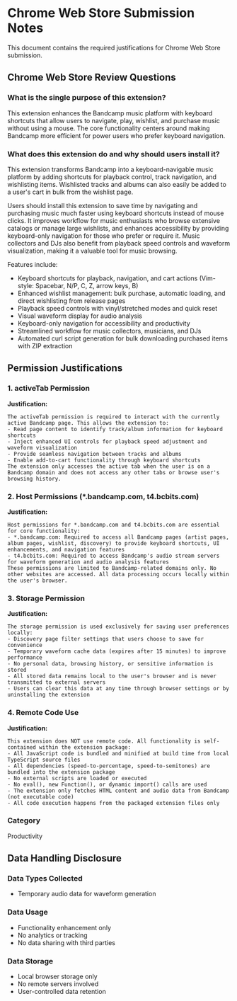 # Chrome Web Store Submission Notes

This document contains the required justifications for Chrome Web Store submission.

## Chrome Web Store Review Questions

### What is the single purpose of this extension?

This extension enhances the Bandcamp music platform with keyboard shortcuts that allow users to navigate, play, wishlist, and purchase music without using a mouse. The core functionality centers around making Bandcamp more efficient for power users who prefer keyboard navigation.

### What does this extension do and why should users install it?

This extension transforms Bandcamp into a keyboard-navigable music platform by adding shortcuts for playback control, track navigation, and wishlisting items.  Wishlisted tracks and albums can also easily be added to a user's cart in bulk from the wishlist page.

Users should install this extension to save time by navigating and purchasing music much faster using keyboard shortcuts instead of mouse clicks. It improves workflow for music enthusiasts who browse extensive catalogs or manage large wishlists, and enhances accessibility by providing keyboard-only navigation for those who prefer or require it. Music collectors and DJs also benefit from playback speed controls and waveform visualization, making it a valuable tool for music browsing.

Features include:

- Keyboard shortcuts for playback, navigation, and cart actions (Vim-style: Spacebar, N/P, C, Z, arrow keys, B)
- Enhanced wishlist management: bulk purchase, automatic loading, and direct wishlisting from release pages
- Playback speed controls with vinyl/stretched modes and quick reset
- Visual waveform display for audio analysis
- Keyboard-only navigation for accessibility and productivity
- Streamlined workflow for music collectors, musicians, and DJs
- Automated curl script generation for bulk downloading purchased items with ZIP extraction

## Permission Justifications

### 1. activeTab Permission

**Justification:**
```
The activeTab permission is required to interact with the currently active Bandcamp page. This allows the extension to:
- Read page content to identify track/album information for keyboard shortcuts
- Inject enhanced UI controls for playback speed adjustment and waveform visualization
- Provide seamless navigation between tracks and albums
- Enable add-to-cart functionality through keyboard shortcuts
The extension only accesses the active tab when the user is on a Bandcamp domain and does not access any other tabs or browse user's browsing history.
```

### 2. Host Permissions (*.bandcamp.com, t4.bcbits.com)

**Justification:**
```
Host permissions for *.bandcamp.com and t4.bcbits.com are essential for core functionality:
- *.bandcamp.com: Required to access all Bandcamp pages (artist pages, album pages, wishlist, discovery) to provide keyboard shortcuts, UI enhancements, and navigation features
- t4.bcbits.com: Required to access Bandcamp's audio stream servers for waveform generation and audio analysis features
These permissions are limited to Bandcamp-related domains only. No other websites are accessed. All data processing occurs locally within the user's browser.
```

### 3. Storage Permission

**Justification:**
```
The storage permission is used exclusively for saving user preferences locally:
- Discovery page filter settings that users choose to save for convenience
- Temporary waveform cache data (expires after 15 minutes) to improve performance
- No personal data, browsing history, or sensitive information is stored
- All stored data remains local to the user's browser and is never transmitted to external servers
- Users can clear this data at any time through browser settings or by uninstalling the extension
```

### 4. Remote Code Use

**Justification:**
```
This extension does NOT use remote code. All functionality is self-contained within the extension package:
- All JavaScript code is bundled and minified at build time from local TypeScript source files
- All dependencies (speed-to-percentage, speed-to-semitones) are bundled into the extension package
- No external scripts are loaded or executed
- No eval(), new Function(), or dynamic import() calls are used
- The extension only fetches HTML content and audio data from Bandcamp (not executable code)
- All code execution happens from the packaged extension files only
```

### Category
Productivity

## Data Handling Disclosure

### Data Types Collected
- Temporary audio data for waveform generation

### Data Usage
- Functionality enhancement only
- No analytics or tracking
- No data sharing with third parties

### Data Storage
- Local browser storage only
- No remote servers involved
- User-controlled data retention
